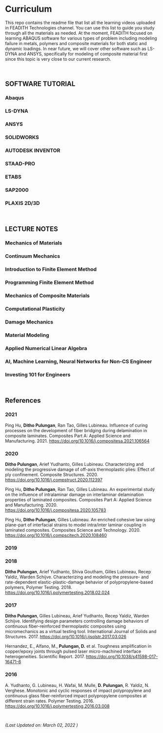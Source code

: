 # Curriculum
This repo contains the readme file that list all the learning videos uploaded in FEADITH Technologies channel. You can use this list to guide you study through all the materials as needed. At the moment, FEADITH focused on learning ABAQUS software for various types of problem including modeling failure in metals, polymers and composite materials for both static and dynamic loadings. In near future, we will cover other software such as LS-DYNA and ANSYS, specifically for modeling of composite material first since this topic is very close to our current research.

<br/>

## **SOFTWARE TUTORIAL**

### Abaqus

### LS-DYNA

### ANSYS

### SOLIDWORKS

### AUTODESK INVENTOR

### STAAD-PRO

### ETABS

### SAP2000

### PLAXIS 2D/3D

<br/>

## **LECTURE NOTES**

### Mechanics of Materials

### Continuum Mechanics

### Introduction to Finite Element Method

### Programming Finite Element Method

### Mechanics of Composite Materials

### Computational Plasticity

### Damage Mechanics

### Material Modeling

### Applied Numerical Linear Algebra

### AI, Machine Learning, Neural Networks for Non-CS Engineer

### Investing 101 for Engineers

<br />

## References

### 2021

Ping Hu, **Ditho Pulungan**, Ran Tao, Gilles Lubineau. Influence of curing processes on the development of fiber bridging during delamination in composite laminates. Composites Part A: Applied Science and Manufacturing. 2021. https://doi.org/10.1016/j.compositesa.2021.106564


### 2020

**Ditho Pulungan**, Arief Yudhanto, Gilles Lubineau. Characterizing and modeling the progressive damage of off-axis thermoplastic plies: Effect of ply confinement. Composite Structures. 2020. https://doi.org/10.1016/j.compstruct.2020.112397

Ping Hu, **Ditho Pulungan**, Ran Tao, Gilles Lubineau. An experimental study on the influence of intralaminar damage on interlaminar delamination properties of laminated composites. Composites Part A: Applied Science and Manufacturing. 2020. https://doi.org/10.1016/j.compositesa.2020.105783

Ping Hu, **Ditho Pulungan**, Gilles Lubineau. An enriched cohesive law using plane-part of interfacial strains to model intra/inter laminar coupling in laminated composites. Composites Science and Technology. 2020. https://doi.org/10.1016/j.compscitech.2020.108460

### 2019



### 2018

**Ditho Pulungan**, Arief Yudhanto, Shiva Goutham, Gilles Lubineau, Recep Yaldiz, Warden Schijve. Characterizing and modeling the pressure- and rate-dependent elastic-plastic-damage behavior of polypropylene-based polymers, Polymer Testing. 2018. https://doi.org/10.1016/j.polymertesting.2018.02.024

### 2017

**Ditho Pulungan**, Gilles Lubineau, Arief Yudhanto, Recep Yaldiz, Warden Schijve. Identifying design parameters controlling damage behaviors of continuous fiber-reinforced thermoplastic composites using micromechanics as a virtual testing tool. International Journal of Solids and Structures. 2017. https://doi.org/10.1016/j.ijsolstr.2017.03.026

Hernandez, E., Alfano, M., **Pulungan, D.** et al. Toughness amplification in copper/epoxy joints through pulsed laser micro-machined interface heterogeneities. Scientific Report. 2017. https://doi.org/10.1038/s41598-017-16471-6

### 2016

A. Yudhanto, G. Lubineau, H. Wafai, M. Mulle, **D. Pulungan**, R. Yaldiz, N. Verghese. Monotonic and cyclic responses of impact polypropylene and continuous glass fiber-reinforced impact polypropylene composites at different strain rates. Polymer Testing. 2016. https://doi.org/10.1016/j.polymertesting.2016.03.008




<br />


*(Last Updated on: March 02, 2022 )*
